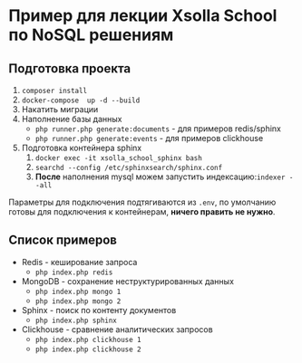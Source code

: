 # Пример для лекции Xsolla School по NoSQL решениям

## Подготовка проекта
1. `composer install`
1. `docker-compose  up -d --build`
2. Накатить миграции
3. Наполнение базы данных 
   - `php runner.php generate:documents` - для примеров redis/sphinx
   - `php runner.php generate:events` - для примеров clickhouse
4. Подготовка контейнера sphinx
   1. `docker exec -it xsolla_school_sphinx bash`
   2. `searchd --config /etc/sphinxsearch/sphinx.conf`
   3. **После** наполнения mysql можем запустить индексацию:`indexer --all`

Параметры для подключения подтягиваются из `.env`, по умолчанию готовы для подключения к контейнерам, **ничего править не нужно**.

## Список примеров
- Redis - кеширование запроса
  - `php index.php redis`
- MongoDB - сохранение неструктурированных данных
  - `php index.php mongo 1`
  - `php index.php mongo 2`
- Sphinx - поиск по контенту документов
   - `php index.php sphinx`
- Clickhouse - сравнение аналитических запросов
  - `php index.php clickhouse 1`
  - `php index.php clickhouse 2`